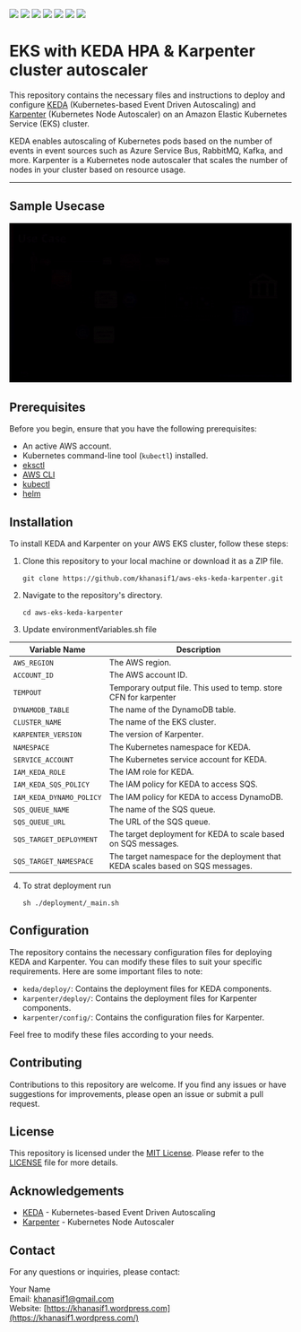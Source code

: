 <p>
<img src="https://img.shields.io/badge/github-%23121011.svg?style=for-the-badge&logo=github&logoColor=white" />
<img src="https://img.shields.io/badge/python%20-%2314354C.svg?&style=for-the-badge&logo=python&logoColor=white"/>
<img src="https://img.shields.io/badge/AWS%20-%23FF9900.svg?&style=for-the-badge&logo=amazon-aws&logoColor=white"/> 
<img src="https://img.shields.io/badge/docker%20-%230db7ed.svg?&style=for-the-badge&logo=docker&logoColor=white"/>
<img src="https://img.shields.io/badge/AWS-EKS-orange"/>
<img src="https://img.shields.io/badge/KEDA-2.5.0-blue"/>
<img src="https://img.shields.io/badge/Karpenter-0.3.0-green"/>
</p>


# EKS with KEDA HPA & Karpenter cluster autoscaler
This repository contains the necessary files and instructions to deploy and configure [KEDA](https://keda.sh/) (Kubernetes-based Event Driven Autoscaling) and [Karpenter](https://github.com/awslabs/karpenter) (Kubernetes Node Autoscaler) on an Amazon Elastic Kubernetes Service (EKS) cluster.

KEDA enables autoscaling of Kubernetes pods based on the number of events in event sources such as Azure Service Bus, RabbitMQ, Kafka, and more. Karpenter is a Kubernetes node autoscaler that scales the number of nodes in your cluster based on resource usage.

*** 
## Sample Usecase 
<p align="center">
  <img  src="https://github.com/khanasif1/aws-eks-with-keda-hpa/blob/main/img/Keda.gif?raw=true">
</p>

## Prerequisites

Before you begin, ensure that you have the following prerequisites:

- An active AWS account.
- Kubernetes command-line tool (`kubectl`) installed.
- [eksctl](https://docs.aws.amazon.com/eks/latest/userguide/eksctl.html)
- [AWS CLI](https://aws.amazon.com/cli/)
- [kubectl](https://kubernetes.io/docs/tasks/tools/#kubectl)
- [helm](https://helm.sh/)

## Installation

To install KEDA and Karpenter on your AWS EKS cluster, follow these steps:

1. Clone this repository to your local machine or download it as a ZIP file.
   ```shell
   git clone https://github.com/khanasif1/aws-eks-keda-karpenter.git
   ```

2. Navigate to the repository's directory.
   ```shell
   cd aws-eks-keda-karpenter
   ```

3. Update environmentVariables.sh file 

| Variable Name               | Description                                                                                         |
|-----------------------------|-----------------------------------------------------------------------------------------------------|
| `AWS_REGION`                | The AWS region.                                                                                     |
| `ACCOUNT_ID`                | The AWS account ID.                                                                                 |
| `TEMPOUT`                   | Temporary output file. This used to temp. store CFN for karpenter                                   |
| `DYNAMODB_TABLE`            | The name of the DynamoDB table.                                                                     |
| `CLUSTER_NAME`              | The name of the EKS cluster.                                                                        |
| `KARPENTER_VERSION`         | The version of Karpenter.                                                                           |
| `NAMESPACE`                 | The Kubernetes namespace for KEDA.                                                                  |
| `SERVICE_ACCOUNT`           | The Kubernetes service account for KEDA.                                                            |
| `IAM_KEDA_ROLE`             | The IAM role for KEDA.                                                                              |
| `IAM_KEDA_SQS_POLICY`       | The IAM policy for KEDA to access SQS.                                                              |
| `IAM_KEDA_DYNAMO_POLICY`    | The IAM policy for KEDA to access DynamoDB.                                                         |
| `SQS_QUEUE_NAME`            | The name of the SQS queue.                                                                          |
| `SQS_QUEUE_URL`             | The URL of the SQS queue.                                                                           |
| `SQS_TARGET_DEPLOYMENT`     | The target deployment for KEDA to scale based on SQS messages.                                      |
| `SQS_TARGET_NAMESPACE`      | The target namespace for the deployment that KEDA scales based on SQS messages.                     |

4. To strat deployment run
    ```shell
    sh ./deployment/_main.sh
    ```


## Configuration

The repository contains the necessary configuration files for deploying KEDA and Karpenter. You can modify these files to suit your specific requirements. Here are some important files to note:

- `keda/deploy/`: Contains the deployment files for KEDA components.
- `karpenter/deploy/`: Contains the deployment files for Karpenter components.
- `karpenter/config/`: Contains the configuration files for Karpenter.

Feel free to modify these files according to your needs.

## Contributing

Contributions to this repository are welcome. If you find any issues or have suggestions for improvements, please open an issue or submit a pull request.

## License

This repository is licensed under the [MIT License](LICENSE). Please refer to the [LICENSE](LICENSE) file for more details.

## Acknowledgements

- [KEDA](https://keda.sh/) - Kubernetes-based Event Driven Autoscaling
- [Karpenter](https://github.com/awslabs/karpenter) - Kubernetes Node Autoscaler

## Contact

For any questions or inquiries, please contact:

Your Name  
Email: [khanasif1@gmail.com](mailto:khanasif1@gmail.com)  
Website: [https://khanasif1.wordpress.com](https://khanasif1.wordpress.com/)